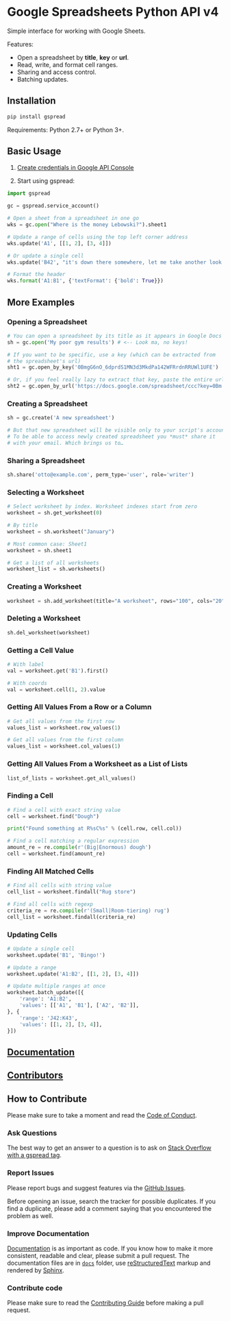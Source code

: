 # Google Spreadsheets Python API v4

Simple interface for working with Google Sheets.

Features:

* Open a spreadsheet by **title**, **key** or **url**.
* Read, write, and format cell ranges.
* Sharing and access control.
* Batching updates.

## Installation

```sh
pip install gspread
```

Requirements: Python 2.7+ or Python 3+.


## Basic Usage

1. [Create credentials in Google API Console](http://gspread.readthedocs.org/en/latest/oauth2.html)

2. Start using gspread:

```python
import gspread

gc = gspread.service_account()

# Open a sheet from a spreadsheet in one go
wks = gc.open("Where is the money Lebowski?").sheet1

# Update a range of cells using the top left corner address
wks.update('A1', [[1, 2], [3, 4]])

# Or update a single cell
wks.update('B42', "it's down there somewhere, let me take another look.")

# Format the header
wks.format('A1:B1', {'textFormat': {'bold': True}})
```

## More Examples

### Opening a Spreadsheet

```python
# You can open a spreadsheet by its title as it appears in Google Docs
sh = gc.open('My poor gym results') # <-- Look ma, no keys!

# If you want to be specific, use a key (which can be extracted from
# the spreadsheet's url)
sht1 = gc.open_by_key('0BmgG6nO_6dprdS1MN3d3MkdPa142WFRrdnRRUWl1UFE')

# Or, if you feel really lazy to extract that key, paste the entire url
sht2 = gc.open_by_url('https://docs.google.com/spreadsheet/ccc?key=0Bm...FE&hl')
```

### Creating a Spreadsheet

```python
sh = gc.create('A new spreadsheet')

# But that new spreadsheet will be visible only to your script's account.
# To be able to access newly created spreadsheet you *must* share it
# with your email. Which brings us to…
```

### Sharing a Spreadsheet

```python
sh.share('otto@example.com', perm_type='user', role='writer')
```

### Selecting a Worksheet

```python
# Select worksheet by index. Worksheet indexes start from zero
worksheet = sh.get_worksheet(0)

# By title
worksheet = sh.worksheet("January")

# Most common case: Sheet1
worksheet = sh.sheet1

# Get a list of all worksheets
worksheet_list = sh.worksheets()
```

### Creating a Worksheet

```python
worksheet = sh.add_worksheet(title="A worksheet", rows="100", cols="20")
```

### Deleting a Worksheet

```python
sh.del_worksheet(worksheet)
```

### Getting a Cell Value

```python
# With label
val = worksheet.get('B1').first()

# With coords
val = worksheet.cell(1, 2).value
```

### Getting All Values From a Row or a Column

```python
# Get all values from the first row
values_list = worksheet.row_values(1)

# Get all values from the first column
values_list = worksheet.col_values(1)
```

### Getting All Values From a Worksheet as a List of Lists

```python
list_of_lists = worksheet.get_all_values()
```

### Finding a Cell

```python
# Find a cell with exact string value
cell = worksheet.find("Dough")

print("Found something at R%sC%s" % (cell.row, cell.col))

# Find a cell matching a regular expression
amount_re = re.compile(r'(Big|Enormous) dough')
cell = worksheet.find(amount_re)
```

### Finding All Matched Cells

```python
# Find all cells with string value
cell_list = worksheet.findall("Rug store")

# Find all cells with regexp
criteria_re = re.compile(r'(Small|Room-tiering) rug')
cell_list = worksheet.findall(criteria_re)
```

### Updating Cells

```python
# Update a single cell
worksheet.update('B1', 'Bingo!')

# Update a range
worksheet.update('A1:B2', [[1, 2], [3, 4]])

# Update multiple ranges at once
worksheet.batch_update([{
    'range': 'A1:B2',
    'values': [['A1', 'B1'], ['A2', 'B2']],
}, {
    'range': 'J42:K43',
    'values': [[1, 2], [3, 4]],
}])
```

## [Documentation](https://gspread.readthedocs.io/en/latest/)

## [Contributors](https://github.com/burnash/gspread/graphs/contributors)

## How to Contribute

Please make sure to take a moment and read the [Code of Conduct](https://github.com/burnash/gspread/blob/master/.github/CODE_OF_CONDUCT.md).

### Ask Questions

The best way to get an answer to a question is to ask on [Stack Overflow with a gspread tag](http://stackoverflow.com/questions/tagged/gspread?sort=votes&pageSize=50).

### Report Issues

Please report bugs and suggest features via the [GitHub Issues](https://github.com/burnash/gspread/issues).

Before opening an issue, search the tracker for possible duplicates. If you find a duplicate, please add a comment saying that you encountered the problem as well.

### Improve Documentation

[Documentation](https://gspread.readthedocs.io/) is as important as code. If you know how to make it more consistent, readable and clear, please submit a pull request. The documentation files are in [`docs`](https://github.com/burnash/gspread/tree/master/docs) folder, use [reStructuredText](http://www.sphinx-doc.org/en/master/usage/restructuredtext/index.html#rst-index) markup and rendered by [Sphinx](http://www.sphinx-doc.org/).

### Contribute code

Please make sure to read the [Contributing Guide](https://github.com/burnash/gspread/blob/master/.github/CONTRIBUTING.md) before making a pull request.
